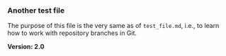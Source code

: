 ### Another test file
The purpose of this file is the very same as of `test_file.md`, i.e., to learn how to work with repository branches in Git.

**Version: 2.0** 